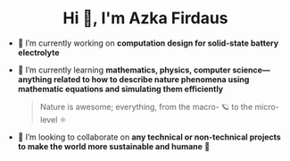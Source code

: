 <h1 align="center">Hi 👋, I'm Azka Firdaus</h1>

- 🔭 I’m currently working on **computation design for solid-state battery electrolyte**

- 🌱 I’m currently learning **mathematics, physics, computer science—anything related to how to describe nature phenomena using mathematic equations and simulating them efficiently**
  > Nature is awesome; everything, from the macro- 🪐 to the micro-level ⚛️

- 🐜 I’m looking to collaborate on **any technical or non-technical projects to make the world more sustainable and humane** 🌻
